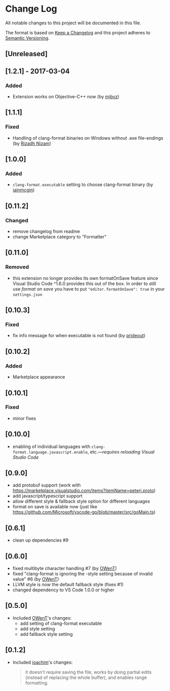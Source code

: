 # Change Log
All notable changes to this project will be documented in this file.

The format is based on [Keep a Changelog](http://keepachangelog.com/) and this project adheres to [Semantic Versioning](http://semver.org/).

## [Unreleased]

## [1.2.1] - 2017-03-04
### Added
- Extension works on Objective-C++ now (by [mjbvz](https://github.com/mjbvz))

## [1.1.1]
### Fixed
- Handling of clang-format binaries on Windows without .exe file-endings (by [Rizadh Nizam](https://github.com/rizadh))

## [1.0.0]
### Added
- ```clang-format.executable``` setting to choose clang-format binary (by [iainmcgin](https://github.com/iainmcgin))

## [0.11.2]
### Changed
- remove changelog from readme
- change Marketplace category to "Formatter"

## [0.11.0]
### Removed
- this extension no longer provides its own formatOnSave feature since Visual Studio Code ^1.6.0 provides this out of the box. In order to still use *format on save* you have to put ```"editor.formatOnSave": true``` in your ```settings.json```

## [0.10.3]
### Fixed
- fix info message for when executable is not found (by [prideout](https://github.com/prideout))

## [0.10.2]
### Added
- Marketplace appearance

## [0.10.1]
### Fixed
- minor fixes

## [0.10.0]
- enabling of individual languages with ```clang-format.language.javascript.enable```, etc.*—requires reloading Visual Studio Code*

## [0.9.0]
- add protobuf support (work with https://marketplace.visualstudio.com/items?itemName=peterj.proto)
- add javascript/typescript support
- allow different style & fallback style option for different languages
- format on save is available now (just like https://github.com/Microsoft/vscode-go/blob/master/src/goMain.ts)

## [0.6.1]
- clean up dependencies #9

## [0.6.0]
- fixed multibyte character handling #7 (by [OWenT](https://github.com/owt5008137))
- fixed "clang-format is ignoring the -style setting because of invalid value" #6 (by [OWenT](https://github.com/owt5008137))
- LLVM style is now the default fallback style (fixes #1)
- changed dependency to VS Code 1.0.0 or higher

## [0.5.0]
- Included [OWenT](https://github.com/owt5008137)'s changes:
  - add setting of clang-format executable
  - add style setting
  - add fallback style setting

## [0.1.2]
- Included [ioachim](https://github.com/ioachim/)'s changes:
  > it doesn't require saving the file, works by doing partial edits (instead of replacing the whole buffer), and enables range formatting.
